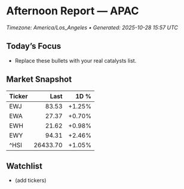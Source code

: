 # Afternoon Report — APAC
_Timezone: America/Los_Angeles • Generated: 2025-10-28 15:57 UTC_

## Today’s Focus
- Replace these bullets with your real catalysts list.

## Market Snapshot
| Ticker | Last | 1D % |
|---|---:|---:|
| EWJ | 83.53 | +1.25% |
| EWA | 27.37 | +0.70% |
| EWH | 21.62 | +0.98% |
| EWY | 94.31 | +2.46% |
| ^HSI | 26433.70 | +1.05% |

## Watchlist
- (add tickers)
